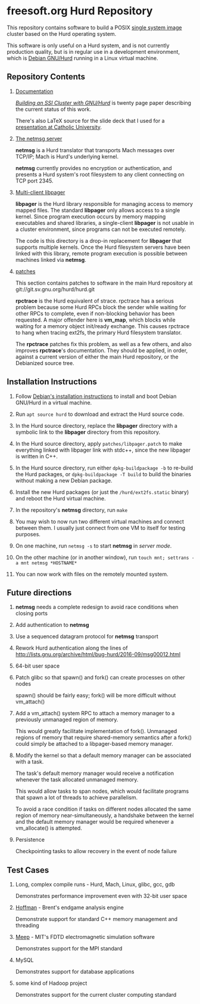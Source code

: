 # freesoft.org Hurd Repository

This repository contains software to build a POSIX
[single system image](https://en.wikipedia.org/wiki/Single_system_image)
cluster based on the Hurd operating system.

This software is only useful on a Hurd system, and
is not currently production quality, but is in
regular use in a development environment, which is
[Debian GNU/Hurd](https://www.debian.org/ports/hurd/)
running in a Linux virtual machine.

## Repository Contents

1. [Documentation](doc)

   [*Building an SSI Cluster with GNU/Hurd*](https://www.freesoft.org/software/hurd/building.pdf)
   is twenty page paper describing the current status of this work.

   There's also LaTeX source for the slide deck that I used for a
   [presentation at Catholic University](https://www.youtube.com/watch?v=JwsuAEF2FYE).

2. [The netmsg server](netmsg)

   **netmsg** is a Hurd translator that transports Mach messages over
   TCP/IP; Mach is Hurd's underlying kernel.

   **netmsg** currently provides no encryption or authentication, and presents a
   Hurd system's root filesystem to any client connecting on TCP port 2345.

3. [Multi-client libpager](libpager)

   **libpager** is the Hurd library responsible for managing access
   to memory mapped files.  The standard **libpager** only allows
   access to a single kernel.
   Since program execution occurs by memory mapping
   executables and shared libraries, a single-client **libpager**
   is not usable in a cluster environment, since programs
   can not be executed remotely.

   The code is this directory is a drop-in replacement
   for **libpager** that supports multiple kernels.
   Once the Hurd filesystem servers have been linked with
   this library, remote program execution is possible
   between machines linked via **netmsg**.

4. [patches](patches)

   This section contains patches to software in the main Hurd
   repository at git://git.sv.gnu.org/hurd/hurd.git

   **rpctrace** is the Hurd equivalent of strace.  rpctrace
   has a serious problem because some Hurd RPCs block the
   sender while waiting for other RPCs to complete, even
   if non-blocking behavior has been requested.  A major
   offender here is **vm_map**, which blocks while waiting
   for a memory object init/ready exchange.  This causes
   rpctrace to hang when tracing ext2fs, the primary Hurd
   filesystem translator.

   The **rpctrace** patches fix this problem, as well as
   a few others, and also improves **rpctrace**'s
   documentation.  They should be applied, in order,
   against a current version of either the main Hurd
   repository, or the Debianized source tree.

## Installation Instructions

1. Follow [Debian's installation instructions](https://www.debian.org/ports/hurd/hurd-install)
   to install and boot Debian GNU/Hurd in a virtual machine.

2. Run `apt source hurd` to download and extract the Hurd source code.

3. In the Hurd source directory, replace the **libpager** directory with
   a symbolic link to the **libpager** directory from this repository.

3. In the Hurd source directory, apply `patches/libpager.patch` to make everything linked with libpager
   link with stdc++, since the new libpager is written in C++.

4. In the Hurd source directory, run either `dpkg-buildpackage -b` to re-build the Hurd packages,
   or `dpkg-buildpackage -T build` to build the binaries without making a new Debian package.

5. Install the new Hurd packages (or just the `/hurd/ext2fs.static` binary) and reboot the Hurd virtual machine.

6. In the repository's **netmsg** directory, run `make`

6. You may wish to now run two different virtual machines and connect between them.
   I usually just connect from one VM to itself for testing purposes.

7. On one machine, run `netmsg -s` to start **netmsg** in *server mode*.

8. On the other machine (or in another window), run `touch mnt; settrans -a mnt netmsg *HOSTNAME*`

9. You can now work with files on the remotely mounted system.

## Future directions

1. **netmsg** needs a complete redesign to avoid race conditions when closing ports

2. Add authentication to **netmsg**

3. Use a sequenced datagram protocol for **netmsg** transport

4. Rework Hurd authentication along the lines of http://lists.gnu.org/archive/html/bug-hurd/2016-09/msg00012.html

5. 64-bit user space

6. Patch glibc so that spawn() and fork() can create processes on other nodes

   spawn() should be fairly easy; fork() will be more difficult without vm_attach()

7. Add a vm_attach() system RPC to attach a memory manager to a previously unmanaged region of memory.

   This would greatly facilitate implementation of fork().  Unmanaged regions of memory that require
   shared-memory semantics after a fork() could simply be attached to a libpager-based memory manager.

8. Modify the kernel so that a default memory manager can be associated with a task.

   The task's default memory manager would receive a notification whenever the task allocated unmanaged memory.

   This would allow tasks to span nodes, which would facilitate programs that spawn a lot of threads to achieve parallelism.

   To avoid a race condition if tasks on different nodes allocated the same region of memory near-simultaneously,
   a handshake between the kernel and the default memory manager would be required whenever a vm_allocate() is attempted.

9. Persistence

   Checkpointing tasks to allow recovery in the event of node failure

## Test Cases

1. Long, complex compile runs - Hurd, Mach, Linux, glibc, gcc, gdb

   Demonstrates performance improvement even with 32-bit user space

2. [Hoffman](http://www.freesoft.org/software/hoffman/) - Brent's endgame analysis engine

   Demonstrate support for standard C++ memory management and threading

3. [Meep](https://meep.readthedocs.io/en/latest/) - MIT's FDTD electromagnetic simulation software

   Demonstrates support for the MPI standard

4. MySQL

   Demonstrates support for database applications

5. some kind of Hadoop project

   Demonstrates support for the current cluster computing standard
